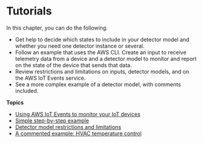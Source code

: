# Tutorials<a name="iotevents-tutorials"></a>

In this chapter, you can do the following\.
+ Get help to decide which states to include in your detector model and whether you need one detector instance or several\.
+ Follow an example that uses the AWS CLI\. Create an input to receive telemetry data from a device and a detector model to monitor and report on the state of the device that sends that data\.
+ Review restrictions and limitations on inputs, detector models, and on the AWS IoT Events service\.
+ See a more complex example of a detector model, with comments included\.

**Topics**
+ [Using AWS IoT Events to monitor your IoT devices](iotevents-how-to-use.md)
+ [Simple step\-by\-step example](iotevents-simple-example.md)
+ [Detector model restrictions and limitations](iotevents-restrictions-detector-model.md)
+ [A commented example: HVAC temperature control](iotevents-commented-example.md)